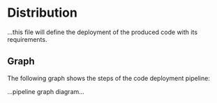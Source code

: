 # Distribution
...this file will define the deployment of the produced code with its requirements.

## Graph
The following graph shows the steps of the code deployment pipeline:

...pipeline graph diagram...
